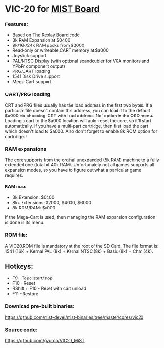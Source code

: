 # VIC-20 for [MIST Board](https://github.com/mist-devel/mist-board/wiki)

### Features:
- Based on [The Replay Board](http://www.fpgaarcade.com/kb/commodore-vic-20/) code
- 3k RAM Expansion at $0400
- 8k/16k/24k RAM packs from $2000
- Read-only or writeable CART memory at $a000
- Joystick support
- PAL/NTSC Display (with optional scandoubler for VGA monitors and YPbPr component output)
- PRG/CART loading
- 1541 Disk Drive support
- Mega-Cart support

### CART/PRG loading
CRT and PRG files usually has the load address in the first two bytes. If a particular file
doesn't contain this address, you can load it to the default $a000 via choosing
'CRT with load address: No' option in the OSD menu. Loading a cart to the $a000 location
will auto-reset the core, so it'll start automatically. If you have a multi-part cartridge,
then first load the part which doesn't load to $a000. Also don't forget to enable 8k ROM
option for cartrdiges!

### RAM expansions

The core supports from the orginal unexpanded (5k RAM) machine to a fully extended one
(total of 40k RAM). Unfortunately not all games supports all expansion modes, 
so you have to figure out what a particular game requires.
#### RAM map:
 - 3k Extension: $0400
 - 8k+ Extensions: $2000, $4000, $6000
 - 8k ROM/RAM: $a000

If the Mega-Cart is used, then managing the RAM expansion configuration is done in its menu.

### ROM file:
A VIC20.ROM file is mandatory at the root of the SD Card.
The file format is: 1541 (16k) + Kernal PAL (8k) + Kernal NTSC (8k) + Basic (8k) + Char (4k).

## Hotkeys:

- F9  - Tape start/stop
- F10 - Reset
- RShift + F10 - Reset with cart unload
- F11 - Restore

### Download pre-built binaries:
https://github.com/mist-devel/mist-binaries/tree/master/cores/vic20

### Source code:
https://github.com/gyurco/VIC20_MiST
